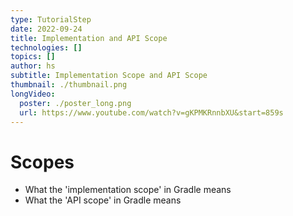 ```yaml
---
type: TutorialStep
date: 2022-09-24
title: Implementation and API Scope
technologies: []
topics: []
author: hs
subtitle: Implementation Scope and API Scope
thumbnail: ./thumbnail.png
longVideo:
  poster: ./poster_long.png
  url: https://www.youtube.com/watch?v=gKPMKRnnbXU&start=859s
---
```


# Scopes

* What the 'implementation scope' in Gradle means
* What the 'API scope' in Gradle means
